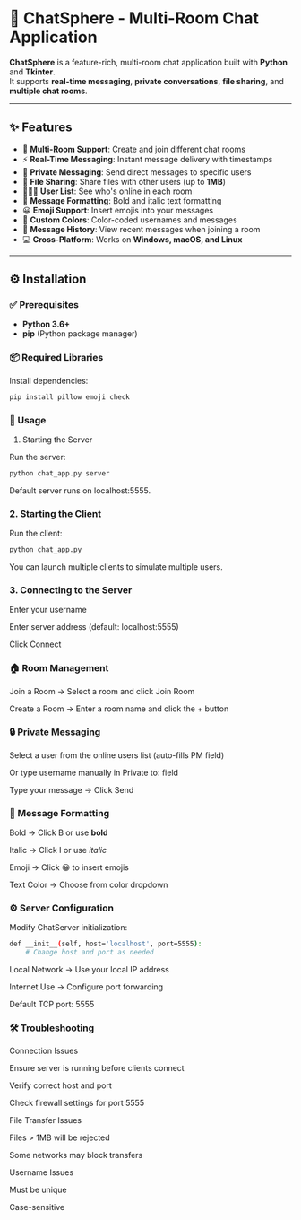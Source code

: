 # 💬 ChatSphere - Multi-Room Chat Application  

**ChatSphere** is a feature-rich, multi-room chat application built with **Python** and **Tkinter**.  
It supports **real-time messaging**, **private conversations**, **file sharing**, and **multiple chat rooms**.  

---

## ✨ Features  

- 🔹 **Multi-Room Support**: Create and join different chat rooms  
- ⚡ **Real-Time Messaging**: Instant message delivery with timestamps  
- 👤 **Private Messaging**: Send direct messages to specific users  
- 📎 **File Sharing**: Share files with other users (up to **1MB**)  
- 🧑‍🤝‍🧑 **User List**: See who's online in each room  
- 📝 **Message Formatting**: Bold and italic text formatting  
- 😀 **Emoji Support**: Insert emojis into your messages  
- 🎨 **Custom Colors**: Color-coded usernames and messages  
- 📜 **Message History**: View recent messages when joining a room  
- 💻 **Cross-Platform**: Works on **Windows, macOS, and Linux**  

---

## ⚙️ Installation  

### ✅ Prerequisites  
- **Python 3.6+**  
- **pip** (Python package manager)  

### 📦 Required Libraries  
Install dependencies:  

```bash
pip install pillow emoji check
```

### 🚀 Usage
1. Starting the Server

Run the server:

```bash
python chat_app.py server
```
Default server runs on localhost:5555.


### 2. Starting the Client

Run the client:
```bash
python chat_app.py
```
You can launch multiple clients to simulate multiple users.

### 3. Connecting to the Server

Enter your username

Enter server address (default: localhost:5555)

Click Connect

### 🏠 Room Management

Join a Room → Select a room and click Join Room

Create a Room → Enter a room name and click the + button

### 🔒 Private Messaging

Select a user from the online users list (auto-fills PM field)

Or type username manually in Private to: field

Type your message → Click Send

### 📝 Message Formatting

Bold → Click B or use **bold**

Italic → Click I or use *italic*

Emoji → Click 😀 to insert emojis

Text Color → Choose from color dropdown

### ⚙️ Server Configuration

Modify ChatServer initialization:

```bash
def __init__(self, host='localhost', port=5555):
    # Change host and port as needed
```
Local Network → Use your local IP address

Internet Use → Configure port forwarding

Default TCP port: 5555

### 🛠️ Troubleshooting
Connection Issues

Ensure server is running before clients connect

Verify correct host and port

Check firewall settings for port 5555

File Transfer Issues

Files > 1MB will be rejected

Some networks may block transfers

Username Issues

Must be unique

Case-sensitive
